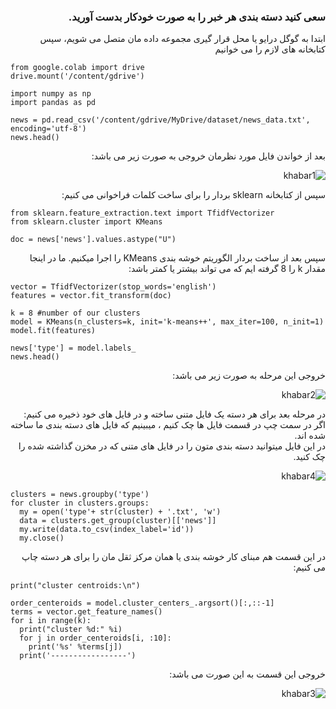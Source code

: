 <div dir="rtl">
  
  ###  سعی کنید دسته بندی هر خبر را به صورت خودکار بدست آورید.
  
  ابتدا به گوگل درایو یا محل قرار گیری مجموعه داده مان متصل می شویم، سپس کتابخانه های لازم را می خوانیم
  
</div>

```
from google.colab import drive
drive.mount('/content/gdrive')
```

```
import numpy as np
import pandas as pd

news = pd.read_csv('/content/gdrive/MyDrive/dataset/news_data.txt', encoding='utf-8')
news.head()
```
<div dir="rtl">
  
بعد از خواندن فایل مورد نظرمان خروجی به صورت زیر می باشد:
  
  ![khabar1](https://github.com/semnan-university-ai/machine-learning-class/blob/main/excersiecs/saedganjeey/30/1.JPG)
  
  سپس از کتابخانه sklearn بردار را برای ساخت کلمات فراخوانی می کنیم:
  
  </div>
  
  ```
from sklearn.feature_extraction.text import TfidfVectorizer
from sklearn.cluster import KMeans

doc = news['news'].values.astype("U")
```
<div dir="rtl">
  
  سپس بعد از ساخت بردار الگوریتم خوشه بندی KMeans را اجرا میکنیم. ما در اینجا مقدار k را 8 گرفته ایم که می تواند بیشتر یا کمتر باشد:
  
  </div>

```
vector = TfidfVectorizer(stop_words='english')
features = vector.fit_transform(doc)

k = 8 #number of our clusters
model = KMeans(n_clusters=k, init='k-means++', max_iter=100, n_init=1)
model.fit(features)

news['type'] = model.labels_
news.head()
```

<div dir="rtl">
  
خروجی این مرحله به صورت زیر می باشد:
  
  ![khabar2](https://github.com/semnan-university-ai/machine-learning-class/blob/main/excersiecs/saedganjeey/30/2.JPG)
  
  در مرحله بعد برای هر دسته یک فایل متنی ساخته و در فایل های خود ذخیره می کنیم:
  <br/>
  اگر در سمت چپ در قسمت فایل ها چک کنیم ،  میبینیم که فایل های دسته بندی ما ساخته شده اند.
  <br/>
  در این فایل میتوانید دسته بندی متون را در فایل های متنی که در مخزن گذاشته شده را چک کنید.
  
  ![khabar4](https://github.com/semnan-university-ai/machine-learning-class/blob/main/excersiecs/saedganjeey/31/4.JPG)
  
</div>
  
```
clusters = news.groupby('type')
for cluster in clusters.groups:
  my = open('type'+ str(cluster) + '.txt', 'w')
  data = clusters.get_group(cluster)[['news']]
  my.write(data.to_csv(index_label='id'))
  my.close()
  ```
  
  <div dir="rtl">
  
  در این قسمت هم مبنای کار خوشه بندی یا همان مرکز ثقل مان را برای هر دسته چاپ می کنیم:
  
  </div>
  
```
print("cluster centroids:\n")

order_centeroids = model.cluster_centers_.argsort()[:,::-1]
terms = vector.get_feature_names()
for i in range(k):
  print("cluster %d:" %i)
  for j in order_centeroids[i, :10]:
    print('%s' %terms[j])
  print('-----------------')
  ```
  
  <div dir="rtl">
  
  خروجی این قسمت به این صورت می باشد:
  
  ![khabar3](https://github.com/semnan-university-ai/machine-learning-class/blob/main/excersiecs/saedganjeey/30/3.JPG)
  
  </div>
